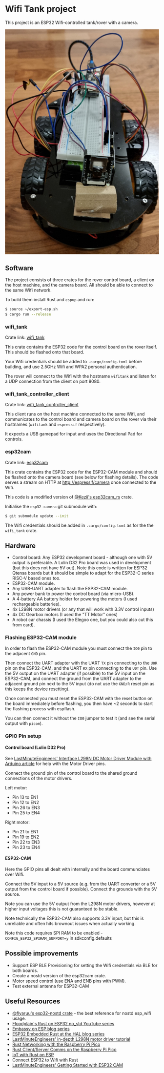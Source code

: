 # Wifi Tank project

This project is an ESP32 Wifi-controlled tank/rover with a camera.

![Frontal photo of built rover](./wifitank.jpg)

## Software

The project consists of three crates for the rover control board, a client on the host machine, and the camera board. All should be able to connect to the same Wifi network.

To build them install Rust and `espup` and run:

```bash
$ source ~/export-esp.sh
$ cargo run --release
```

### wifi_tank
Crate link: [wifi_tank](./wifi_tank/)

This crate contains the ESP32 code for the control board on the rover itself.
This should be flashed onto that board.

Your Wifi credentials should be added to `.cargo/config.toml` before building,
and use 2.5GHz Wifi and WPA2 personal authentication.

The rover will connect to the Wifi with the hostname `wifitank` and
listen for a UDP connection from the client on port 8080.

### wifi_tank_controller_client
Crate link: [wifi_tank_controller_client](./wifi_tank_controller_client/)

This client runs on the host machine connected to the same Wifi, and
communicates to the control board and camera board on the rover via
their hostnames (`wifitank` and `espressif` respectively).

It expects a USB gamepad for input and uses the Directional Pad for
controls.

### esp32cam
Crate link: [esp32cam](./esp32cam/)

This crate contains the ESP32 code for the ESP32-CAM module and should
be flashed onto the camera board (see below for flashing details). The
code serves a stream on HTTP at [http://espressif/camera](http://espressif/camera)
once connected to the Wifi.

This code is a modified version of [@Kezii's esp32cam_rs](https://github.com/Kezii/esp32cam_rs) crate.

Initialise the `esp32-camera` git submodule with:

```bash
$ git submodule update --init
```

The Wifi credentials should be added in `.cargo/config.toml` as for the the `wifi_tank` crate.

## Hardware

- Control board: Any ESP32 development board - although one with 5V
  output is preferable. A Lolin D32 Pro board was used in development
  (but this does not have 5V out). Note this code is written for ESP32 Qtensa
  boards but it should be simple to adapt for the ESP32-C series RISC-V based ones too.
- ESP32-CAM module.
- Any USB-UART adapter to flash the ESP32-CAM module.
- Any power bank to power the control board (via micro-USB).
- A 4-battery AA battery holder for powering the motors (I used
  rechargeable batteries).
- 4x L298N motor drivers (or any that will work with 3.3V control inputs)
- 4x DC Gearbox motors (I used the "TT Motor" ones)
- A robot car chassis (I used the Elegoo one, but you could also cut
  this from card).

### Flashing ESP32-CAM module

In order to flash the ESP32-CAM module you must connect the `IO0` pin to
the adjacent `GND` pin.

Then connect the UART adapter with the UART `TX` pin connecting to the `U0R`
pin on the ESP32-CAM, and the UART `RX` pin connecting to the `U0T` pin.
Use the 5V output on the UART adapter (if possible) to the 5V input on the ESP32-CAM,
and connect the ground from the UART adapter to the adjacent ground pin
next to the 5V input (do not use the `GND/R` reset pin as this keeps the
device resetting).

Once connected you must reset the ESP32-CAM with the reset button on the
board immediately before flashing, you then have ~2 seconds to start the
flashing process with espflash.

You can then connect it without the `IO0` jumper to test it (and see the serial output with `picom`).

### GPIO Pin setup

#### Control board (Lolin D32 Pro)

See [LastMinuteEngineers' Interface L298N DC Motor Driver Module with Arduino article](https://lastminuteengineers.com/l298n-dc-stepper-driver-arduino-tutorial/) for help with the Motor Driver pins.

Connect the ground pin of the control board to the shared ground connections of the motor drivers.

Left motor:

- Pin 13 to EN1
- Pin 12 to EN2
- Pin 26 to EN3
- Pin 25 to EN4


Right motor:

- Pin 21 to EN1
- Pin 19 to EN2
- Pin 22 to EN3
- Pin 23 to EN4

#### ESP32-CAM

Here the GPIO pins all dealt with internally and the board communciates over Wifi.

Connect the 5V input to a 5V source (e.g. from the UART converter or a 5V output from the control board if possible).
Connect the grounds with the 5V source.

Note you can use the 5V output from the L298N motor drivers, however at higher input voltages this is not guaranteed to be stable.

Note technically the ESP32-CAM also supports 3.3V input, but this is unreliable and often hits brownout issues when actually working.

Note this code requires SPI RAM to be enabled - `CONFIG_ESP32_SPIRAM_SUPPORT=y` in sdkconfig.defaults

## Possible improvements

- Support ESP BLE Provisioning for setting the Wifi credentials via BLE for both
  boards.
- Create a nostd version of the esp32cam crate.
- Motor speed control (use ENA and ENB pins with PWM).
- Test external antenna for ESP32-CAM

## Useful Resources

- [@flyaruu's esp32-nostd crate](https://github.com/flyaruu/esp32-nostd) - the best reference for nostd esp_wifi usage.
- [Floodplain's Rust on ESP32 no_std YouTube series](https://www.youtube.com/watch?v=o8yNNVFzNnM&list=PL0U7YUX2VnBFbwTi96wUB1nZzPVN3HzgS)
- [Embassy on ESP blog series](https://dev.to/theembeddedrustacean/embassy-on-esp-gpio-5594)
- [ESP32 Embedded Rust at the HAL blog series](https://blog.theembeddedrustacean.com/esp32-embedded-rust-at-the-hal-gpio-interrupts)
- [LastMinuteEngineers' in-depth L298N motor driver tutorial](https://lastminuteengineers.com/l298n-dc-stepper-driver-arduino-tutorial/)
- [Rust Networking with the Raspberry Pi Pico](https://murraytodd.medium.com/rust-networking-with-the-raspberry-pi-pico-w-002384a5954b)
- [Rust Client/Server Comms on the Raspberry Pi Pico](https://murraytodd.medium.com/client-server-comms-on-the-raspberry-pi-pico-w-b0767ecfb4dc)
- [IoT with Rust on ESP](https://dev.to/theembeddedrustacean/iot-with-rust-on-esp-connecting-wifi-4be6)
- [Connect ESP32 to Wifi with Rust](https://medium.com/@rajeshpachaikani/connect-esp32-to-wifi-with-rust-7d12532f539b)
- [LastMinuteEngineers' Getting Started with ESP32 CAM](https://lastminuteengineers.com/getting-started-with-esp32-cam/)
